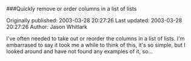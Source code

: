 ###Quickly remove or order columns in a list of lists

Originally published: 2003-03-28 20:27:26
Last updated: 2003-03-28 20:27:26
Author: Jason Whitlark

I've often needed to take out or reorder the columns in a list of lists. I'm embarrased to say it took me a while to think of this, it's so simple, but I looked around and have not found any examples of it, so...
